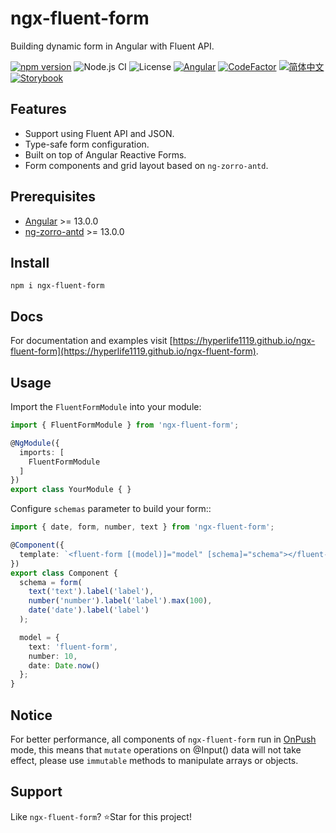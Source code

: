 # ngx-fluent-form

Building dynamic form in Angular with Fluent API.

[![npm version](https://img.shields.io/npm/v/ngx-fluent-form/latest.svg)](https://npmjs.com/package/ngx-fluent-form)
![Node.js CI](https://github.com/HyperLife1119/ngx-fluent-form/workflows/Node.js%20CI/badge.svg)
![License](https://img.shields.io/badge/License-MIT-blue.svg)
[![Angular](https://img.shields.io/badge/Build%20with-Angular%20CLI-red?logo=angular)](https://www.github.com/angular/angular)
[![CodeFactor](https://www.codefactor.io/repository/github/hyperlife1119/ngx-fluent-form/badge)](https://www.codefactor.io/repository/github/hyperlife1119/ngx-fluent-form)
[![简体中文](https://img.shields.io/static/v1?label=简体中文&message=zh-CN&color=212121)](https://github.com/HyperLife1119/ngx-fluent-form/blob/main/README.zh-CN.md)
[![Storybook](https://cdn.jsdelivr.net/gh/storybookjs/brand@main/badge/badge-storybook.svg)](https://hyperlife1119.github.io/ngx-fluent-form)

## Features

- Support using Fluent API and JSON.
- Type-safe form configuration.
- Built on top of Angular Reactive Forms.
- Form components and grid layout based on `ng-zorro-antd`.

## Prerequisites

- [Angular](https://angular.io) >= 13.0.0
- [ng-zorro-antd](https://ng.ant.design) >= 13.0.0

## Install

```shell
npm i ngx-fluent-form
```

## Docs

For documentation and examples visit [https://hyperlife1119.github.io/ngx-fluent-form](https://hyperlife1119.github.io/ngx-fluent-form).

## Usage

Import the `FluentFormModule` into your module:

```ts
import { FluentFormModule } from 'ngx-fluent-form';

@NgModule({
  imports: [
    FluentFormModule
  ]
})
export class YourModule { }
```

Configure `schemas` parameter to build your form::

```ts
import { date, form, number, text } from 'ngx-fluent-form';

@Component({
  template: `<fluent-form [(model)]="model" [schema]="schema"></fluent-form>`
})
export class Component {
  schema = form(
    text('text').label('label'),
    number('number').label('label').max(100),
    date('date').label('label')
  );

  model = {
    text: 'fluent-form',
    number: 10,
    date: Date.now()
  };
}
```

## Notice

For better performance, all components of `ngx-fluent-form` run in [OnPush](https://angular.io/api/core/ChangeDetectionStrategy) mode, this means that `mutate` operations on @Input() data will not take effect, please use `immutable` methods to manipulate arrays or objects.

## Support

Like `ngx-fluent-form`? ⭐Star for this project!